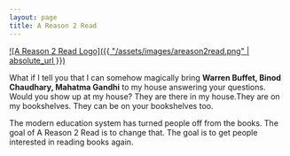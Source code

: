 ```yaml
---
layout: page
title: A Reason 2 Read
---
```


<a href="https://www.areason2read.com" target="__blank"> ![A Reason 2 Read Logo]({{ "/assets/images/areason2read.png" | absolute_url }}) </a>

What if I tell you that I can somehow magically bring **Warren Buffet, Binod Chaudhary, Mahatma Gandhi** to my house answering your questions. Would you show up at my house? They are there in my house.They are on my bookshelves. They can be on your bookshelves too.


The modern education system has turned people off from the books. The goal of A Reason 2 Read is to change that. The goal is to get people interested in reading books again.